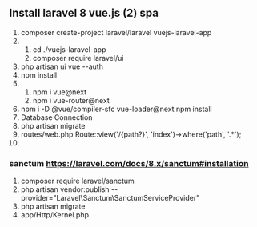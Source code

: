 ## Install laravel 8 vue.js (2) spa
1. composer create-project laravel/laravel vuejs-laravel-app
2.  
    1. cd ./vuejs-laravel-app 
    2.  composer require laravel/ui 
3. php artisan ui vue --auth
4. npm install
5. 
    1. npm i vue@next 
    2. npm i vue-router@next
6. npm i -D @vue/compiler-sfc vue-loader@next
npm install
7. Database Connection  
8. php artisan migrate
9. routes/web.php Route::view('/{path?}', 'index')->where('path', '.*');
10.

    
### sanctum https://laravel.com/docs/8.x/sanctum#installation
1. composer require laravel/sanctum
2. php artisan vendor:publish --provider="Laravel\Sanctum\SanctumServiceProvider"
3. php artisan migrate
4. app/Http/Kernel.php  